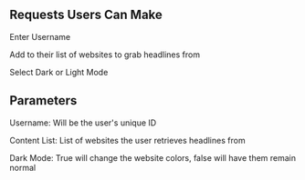 ## Requests Users Can Make

Enter Username

Add to their list of websites to grab headlines from

Select Dark or Light Mode

## Parameters

Username: Will be the user's unique ID

Content List: List of websites the user retrieves headlines from

Dark Mode: True will change the website colors, false will have them remain normal

